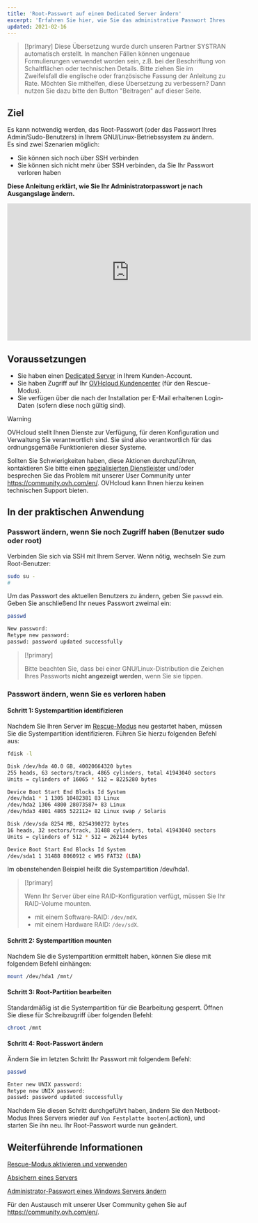 ```yaml
---
title: 'Root-Passwort auf einem Dedicated Server ändern'
excerpt: 'Erfahren Sie hier, wie Sie das administrative Passwort Ihres Dedicated Servers ändern'
updated: 2021-02-16
---
```


> [!primary]
> Diese Übersetzung wurde durch unseren Partner SYSTRAN automatisch erstellt. In manchen Fällen können ungenaue Formulierungen verwendet worden sein, z.B. bei der Beschriftung von Schaltflächen oder technischen Details. Bitte ziehen Sie im Zweifelsfall die englische oder französische Fassung der Anleitung zu Rate. Möchten Sie mithelfen, diese Übersetzung zu verbessern? Dann nutzen Sie dazu bitte den Button "Beitragen" auf dieser Seite.
>


## Ziel

Es kann notwendig werden, das Root-Passwort (oder das Passwort Ihres Admin/Sudo-Benutzers) in Ihrem GNU/Linux-Betriebssystem zu ändern.
<br>Es sind zwei Szenarien möglich:

- Sie können sich noch über SSH verbinden
- Sie können sich nicht mehr über SSH verbinden, da Sie Ihr Passwort verloren haben

**Diese Anleitung erklärt, wie Sie Ihr Administratorpasswort je nach Ausgangslage ändern.**

<iframe width="560" height="315" src="https://www.youtube.com/embed/gi7JqUvcEt0" frameborder="0" allow="accelerometer; autoplay; encrypted-media; gyroscope; picture-in-picture" allowfullscreen></iframe>

## Voraussetzungen

- Sie haben einen [Dedicated Server](https://www.ovhcloud.com/de/bare-metal/) in Ihrem Kunden-Account.
- Sie haben Zugriff auf Ihr [OVHcloud Kundencenter](https://www.ovh.com/auth/?action=gotomanager&from=https://www.ovh.de/&ovhSubsidiary=de) (für den Rescue-Modus).
- Sie verfügen über die nach der Installation per E-Mail erhaltenen Login-Daten (sofern diese noch gültig sind).

> [!warning]
> OVHcloud stellt Ihnen Dienste zur Verfügung, für deren Konfiguration und Verwaltung Sie verantwortlich sind. Sie sind also verantwortlich für das ordnungsgemäße Funktionieren dieser Systeme.
>
>Sollten Sie Schwierigkeiten haben, diese Aktionen durchzuführen, kontaktieren Sie bitte einen [spezialisierten Dienstleister](https://partner.ovhcloud.com/de/directory/) und/oder besprechen Sie das Problem mit unserer User Community unter https://community.ovh.com/en/. OVHcloud kann Ihnen hierzu keinen technischen Support bieten.
>

## In der praktischen Anwendung

### Passwort ändern, wenn Sie noch Zugriff haben (Benutzer sudo oder root)

Verbinden Sie sich via SSH mit Ihrem Server. Wenn nötig, wechseln Sie zum Root-Benutzer:

```bash
sudo su -
#
```

Um das Passwort des aktuellen Benutzers zu ändern, geben Sie `passwd` ein. Geben Sie anschließend Ihr neues Passwort zweimal ein:

```bash
passwd

New password:
Retype new password:
passwd: password updated successfully
```

> [!primary]
>
> Bitte beachten Sie, dass bei einer GNU/Linux-Distribution die Zeichen Ihres Passworts **nicht angezeigt werden**, wenn Sie sie tippen.
>

### Passwort ändern, wenn Sie es verloren haben

#### Schritt 1: Systempartition identifizieren

Nachdem Sie Ihren Server im [Rescue-Modus](/pages/bare_metal_cloud/dedicated_servers/rescue_mode) neu gestartet haben, müssen Sie die Systempartition identifizieren. Führen Sie hierzu folgenden Befehl aus:

```bash
fdisk -l

Disk /dev/hda 40.0 GB, 40020664320 bytes
255 heads, 63 sectors/track, 4865 cylinders, total 41943040 sectors
Units = cylinders of 16065 * 512 = 8225280 bytes

Device Boot Start End Blocks Id System
/dev/hda1 * 1 1305 10482381 83 Linux
/dev/hda2 1306 4800 28073587+ 83 Linux
/dev/hda3 4801 4865 522112+ 82 Linux swap / Solaris

Disk /dev/sda 8254 MB, 8254390272 bytes
16 heads, 32 sectors/track, 31488 cylinders, total 41943040 sectors
Units = cylinders of 512 * 512 = 262144 bytes

Device Boot Start End Blocks Id System
/dev/sda1 1 31488 8060912 c W95 FAT32 (LBA)
```

Im obenstehenden Beispiel heißt die Systempartition /dev/hda1.

> [!primary]
>
> Wenn Ihr Server über eine RAID-Konfiguration verfügt, müssen Sie Ihr RAID-Volume mounten.
>
> - mit einem Software-RAID: `/dev/mdX`.
> - mit einem Hardware RAID: `/dev/sdX`.
>

#### Schritt 2: Systempartition mounten

Nachdem Sie die Systempartition ermittelt haben, können Sie diese mit folgendem Befehl einhängen:

```bash
mount /dev/hda1 /mnt/
```

#### Schritt 3: Root-Partition bearbeiten

Standardmäßig ist die Systempartition für die Bearbeitung gesperrt. Öffnen Sie diese für Schreibzugriff über folgenden Befehl:

```bash
chroot /mnt
```

#### Schritt 4: Root-Passwort ändern

Ändern Sie im letzten Schritt Ihr Passwort mit folgendem Befehl:

```bash
passwd

Enter new UNIX password:
Retype new UNIX password:
passwd: password updated successfully
```

Nachdem Sie diesen Schritt durchgeführt haben, ändern Sie den Netboot-Modus Ihres Servers wieder auf `Von Festplatte booten`{.action}, und starten Sie ihn neu. Ihr Root-Passwort wurde nun geändert.

## Weiterführende Informationen

[Rescue-Modus aktivieren und verwenden](/pages/bare_metal_cloud/dedicated_servers/rescue_mode)

[Absichern eines Servers](/pages/bare_metal_cloud/dedicated_servers/securing-a-dedicated-server)

[Administrator-Passwort eines Windows Servers ändern](/pages/bare_metal_cloud/dedicated_servers/changing-admin-password-on-windows)

Für den Austausch mit unserer User Community gehen Sie auf <https://community.ovh.com/en/>.
